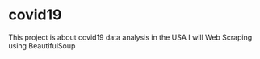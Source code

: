 # covid19
This project is about covid19 data analysis in the USA
I will Web Scraping using BeautifulSoup 